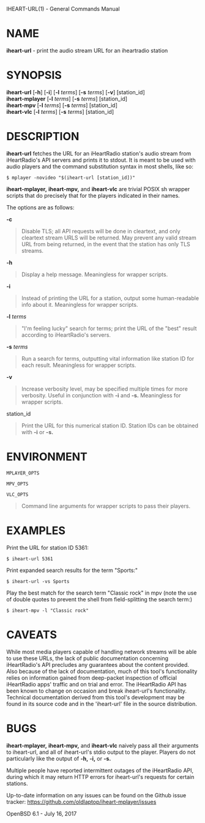IHEART-URL(1) - General Commands Manual

# NAME

**iheart-url** - print the audio stream URL for an iheartradio station

# SYNOPSIS

**iheart-url**
\[**-h**]
\[**-i**]
\[**-l**&nbsp;*terms*]
\[**-s**&nbsp;*terms*]
\[**-v**]
\[station\_id]  
**iheart-mplayer**
\[**-l**&nbsp;*terms*]
\[**-s**&nbsp;*terms*]
\[station\_id]  
**iheart-mpv**
\[**-l**&nbsp;*terms*]
\[**-s**&nbsp;*terms*]
\[station\_id]  
**iheart-vlc**
\[**-l**&nbsp;*terms*]
\[**-s**&nbsp;*terms*]
\[station\_id]

# DESCRIPTION

**iheart-url**
fetches the URL for an iHeartRadio station's audio stream from iHeartRadio's
API servers and prints it to stdout. It is meant to be used with audio players
and the command substitution syntax in most shells, like so:

	$ mplayer -novideo "$(iheart-url [station_id])"

**iheart-mplayer,**
**iheart-mpv,**
and
**iheart-vlc**
are trivial POSIX sh wrapper scripts that do precisely that for the players
indicated in their names.

The options are as follows:

**-c**

> Disable TLS; all API requests will be done in cleartext, and only cleartext
> stream URLS will be returned. May prevent any valid stream URL from being
> returned, in the event that the station has only TLS streams.

**-h**

> Display a help message. Meaningless for wrapper scripts.

**-i**

> Instead of printing the URL for a station, output some human-readable info about
> it. Meaningless for wrapper scripts.

**-l** *terms*

> "I'm feeling lucky"
> search for terms; print the URL of the
> "best"
> result according to iHeartRadio's servers.

**-s** *terms*

> Run a search for terms, outputting vital information like station ID for each
> result. Meaningless for wrapper scripts.

**-v**

> Increase verbosity level, may be specified multiple times for more verbosity.
> Useful in conjunction with
> **-i**
> and
> **-s.**
> Meaningless for wrapper scripts.

station\_id

> Print the URL for this numerical station ID. Station IDs can be obtained with
> **-i**
> or
> **-s.**

# ENVIRONMENT

`MPLAYER_OPTS`

`MPV_OPTS`

`VLC_OPTS`

> Command line arguments for wrapper scripts to pass their players.

# EXAMPLES

Print the URL for station ID 5361:

	$ iheart-url 5361

Print expanded search results for the term
"Sports:"

	$ iheart-url -vs Sports

Play the best match for the search term
"Classic rock"
in mpv
(note the use of double quotes to prevent the shell from field-splitting the search term:)

	$ iheart-mpv -l "Classic rock"

# CAVEATS

While most media players capable of handling network streams will be able to use
these URLs, the lack of public documentation concerning iHeartRadio's API
precludes any guarantees about the content provided. Also because of the lack of
documentation, much of this tool's functionality relies on information gained
from deep-packet inspection of official iHeartRadio apps' traffic and on trial
and error. The iHeartRadio API has been known to change on occasion and break
iheart-url's functionality. Technical documentation derived from this tool's
development may be found in its source code and in the 'iheart-url' file in the
source distribution.

# BUGS

**iheart-mplayer,**
**iheart-mpv,**
and
**iheart-vlc**
naively pass all their arguments to iheart-url, and all of iheart-url's stdio
output to the player. Players do not particularly like the output of
**-h,**
**-i,**
or
**-s.**

Multiple people have reported intermittent outages of the iHeartRadio API,
during which it may return HTTP errors for iheart-url's requests for certain
stations.

Up-to-date information on any issues can be found on the Github issue tracker:
https://github.com/oldlaptop/iheart-mplayer/issues

OpenBSD 6.1 - July 16, 2017
